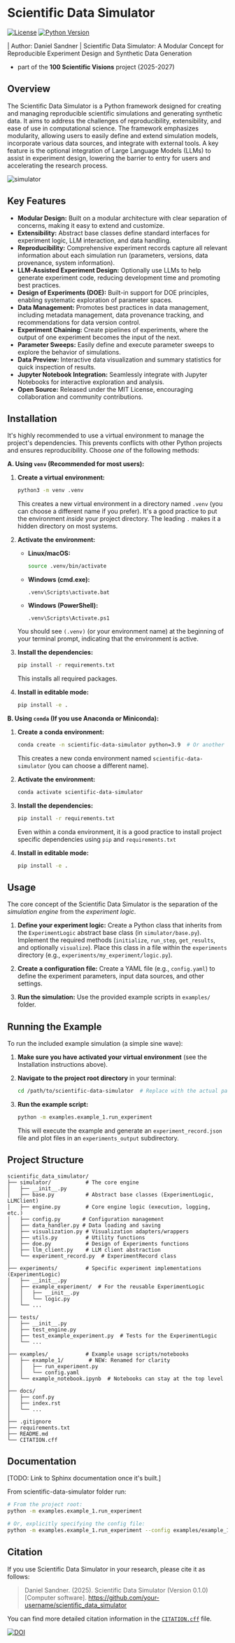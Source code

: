 # Scientific Data Simulator

[![License](https://img.shields.io/badge/License-MIT-blue.svg)](https://opensource.org/licenses/MIT)
[![Python Version](https://img.shields.io/badge/Python-3.8%2B-blue.svg)](https://www.python.org/downloads/)
<!-- Add other badges as needed (e.g., build status, code coverage, DOI) -->

| Author: Daniel Sandner | Scientific Data Simulator: A Modular Concept for Reproducible Experiment Design and Synthetic Data Generation
- part of the **100 Scientific Visions** project (2025-2027)


## Overview

The Scientific Data Simulator is a Python framework designed for creating and managing reproducible scientific simulations and generating synthetic data. It aims to address the challenges of reproducibility, extensibility, and ease of use in computational science. The framework emphasizes modularity, allowing users to easily define and extend simulation models, incorporate various data sources, and integrate with external tools. A key feature is the optional integration of Large Language Models (LLMs) to assist in experiment design, lowering the barrier to entry for users and accelerating the research process.

![simulator](https://github.com/user-attachments/assets/1c627a6a-b575-4474-8bd8-1e748db05c15)


## Key Features

*   **Modular Design:** Built on a modular architecture with clear separation of concerns, making it easy to extend and customize.
*   **Extensibility:** Abstract base classes define standard interfaces for experiment logic, LLM interaction, and data handling.
*   **Reproducibility:** Comprehensive experiment records capture all relevant information about each simulation run (parameters, versions, data provenance, system information).
*   **LLM-Assisted Experiment Design:** Optionally use LLMs to help generate experiment code, reducing development time and promoting best practices.
*   **Design of Experiments (DOE):** Built-in support for DOE principles, enabling systematic exploration of parameter spaces.
*   **Data Management:** Promotes best practices in data management, including metadata management, data provenance tracking, and recommendations for data version control.
*   **Experiment Chaining:** Create pipelines of experiments, where the output of one experiment becomes the input of the next.
*   **Parameter Sweeps:** Easily define and execute parameter sweeps to explore the behavior of simulations.
*   **Data Preview:** Interactive data visualization and summary statistics for quick inspection of results.
*   **Jupyter Notebook Integration:** Seamlessly integrate with Jupyter Notebooks for interactive exploration and analysis.
*   **Open Source:** Released under the MIT License, encouraging collaboration and community contributions.

## Installation

It's highly recommended to use a virtual environment to manage the project's dependencies.  This prevents conflicts with other Python projects and ensures reproducibility.  Choose *one* of the following methods:

**A. Using `venv` (Recommended for most users):**

1.  **Create a virtual environment:**

    ```bash
    python3 -m venv .venv
    ```

    This creates a new virtual environment in a directory named `.venv` (you can choose a different name if you prefer).  It's a good practice to put the environment *inside* your project directory.  The leading `.` makes it a hidden directory on most systems.

2.  **Activate the environment:**

    *   **Linux/macOS:**
        ```bash
        source .venv/bin/activate
        ```

    *   **Windows (cmd.exe):**
        ```
        .venv\Scripts\activate.bat
        ```

    *   **Windows (PowerShell):**
        ```
        .venv\Scripts\Activate.ps1
        ```

    You should see `(.venv)` (or your environment name) at the beginning of your terminal prompt, indicating that the environment is active.

3.  **Install the dependencies:**

    ```bash
    pip install -r requirements.txt
    ```
    This installs all required packages.

4. **Install in editable mode:**
    ```bash
    pip install -e .
    ```

**B. Using `conda` (If you use Anaconda or Miniconda):**

1.  **Create a conda environment:**

    ```bash
    conda create -n scientific-data-simulator python=3.9  # Or another Python version
    ```

    This creates a new conda environment named `scientific-data-simulator` (you can choose a different name).

2.  **Activate the environment:**

    ```bash
    conda activate scientific-data-simulator
    ```

3.  **Install the dependencies:**

    ```bash
    pip install -r requirements.txt
    ```
    Even within a conda environment, it is a good practice to install project specific dependencies using `pip` and `requirements.txt`
4. **Install in editable mode:**
    ```bash
    pip install -e .
    ```

## Usage

The core concept of the Scientific Data Simulator is the separation of the *simulation engine* from the *experiment logic*.

1.  **Define your experiment logic:** Create a Python class that inherits from the `ExperimentLogic` abstract base class (in `simulator/base.py`). Implement the required methods (`initialize`, `run_step`, `get_results`, and optionally `visualize`). Place this class in a file within the `experiments` directory (e.g., `experiments/my_experiment/logic.py`).

2.  **Create a configuration file:** Create a YAML file (e.g., `config.yaml`) to define the experiment parameters, input data sources, and other settings.

3.  **Run the simulation:** Use the provided example scripts in `examples/` folder.

## Running the Example

To run the included example simulation (a simple sine wave):

1.  **Make sure you have activated your virtual environment** (see the Installation instructions above).
2.  **Navigate to the project root directory** in your terminal:
    ```bash
    cd /path/to/scientific-data-simulator  # Replace with the actual path
    ```
3.  **Run the example script:**

    ```bash
    python -m examples.example_1.run_experiment
    ```
    This will execute the example and generate an `experiment_record.json` file and plot files in an `experiments_output` subdirectory.

## Project Structure

```
scientific_data_simulator/
├── simulator/           # The core engine
│   ├── __init__.py
│   ├── base.py          # Abstract base classes (ExperimentLogic, LLMClient)
│   ├── engine.py        # Core engine logic (execution, logging, etc.)
│   ├── config.py       # Configuration management
│   ├── data_handler.py # Data loading and saving
│   ├── visualization.py # Visualization adapters/wrappers
│   ├── utils.py         # Utility functions
│   ├── doe.py           # Design of Experiments functions
│   ├── llm_client.py    # LLM client abstraction
│   └── experiment_record.py  # ExperimentRecord class
│
├── experiments/         # Specific experiment implementations (ExperimentLogic)
│   ├── __init__.py
│   ├── example_experiment/  # For the reusable ExperimentLogic
│   │   ├── __init__.py
│   │   └── logic.py
│   └── ...
│
├── tests/
│   ├── __init__.py
│   ├── test_engine.py
│   ├── test_example_experiment.py  # Tests for the ExperimentLogic
│   └── ...
│
├── examples/            # Example usage scripts/notebooks
│   ├── example_1/        # NEW: Renamed for clarity
│   │   ├── run_experiment.py
│   │   └── config.yaml
│   └── example_notebook.ipynb  # Notebooks can stay at the top level
│
├── docs/
│   ├── conf.py
│   ├── index.rst
│   └── ...
│
├── .gitignore
├── requirements.txt
├── README.md
└── CITATION.cff
```

## Documentation

[TODO: Link to Sphinx documentation once it's built.]


From scientific-data-simulator folder run:

```bash
# From the project root:
python -m examples.example_1.run_experiment

# Or, explicitly specifying the config file:
python -m examples.example_1.run_experiment --config examples/example_1/config.yaml
```

## Citation

If you use Scientific Data Simulator in your research, please cite it as follows:

> Daniel Sandner. (2025). Scientific Data Simulator (Version 0.1.0) [Computer software].  https://github.com/your-username/scientific_data_simulator

You can find more detailed citation information in the [`CITATION.cff`](CITATION.cff) file.

[![DOI](https://zenodo.org/badge/DOI/10.5281/zenodo.XXXXXXX.svg)](https://doi.org/10.5281/zenodo.XXXXXXX)  <!-- Add this after you get a DOI -->
